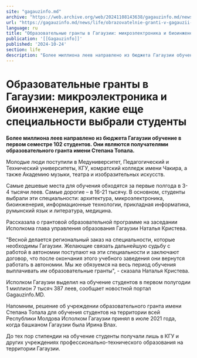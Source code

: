 ```yaml
---
site: "gagauzinfo.md"
archive: "https://web.archive.org/web/20241108143638/gagauzinfo.md/news/life/obrazovatelnie-granti-v-gagauzii-mikroelektronika-i-bioinzheneriya-kakie-esche-spetsialnosti-vibrali-studenti"
url: "https://gagauzinfo.md/news/life/obrazovatelnie-granti-v-gagauzii-mikroelektronika-i-bioinzheneriya-kakie-esche-spetsialnosti-vibrali-studenti"
language: ru
title: "Образовательные гранты в Гагаузии: микроэлектроника и биоинженерия, какие еще специальности выбрали студенты"
publication: '[[Gagauzinfo]]'
published: '2024-10-24'
section: life
description: "Более миллиона леев направлено из бюджета Гагаузии обучение в первом семестре 102 студентов. Они являются получателями образовательного гранта имени Степана Топала."
---
```


# Образовательные гранты в Гагаузии: микроэлектроника и биоинженерия, какие еще специальности выбрали студенты

**Более миллиона леев направлено из бюджета Гагаузии обучение в первом семестре 102 студентов. Они являются получателями образовательного гранта имени Степана Топала.**

Молодые люди поступили в Медуниверситет, Педагогический и Технический университеты, КГУ, комратский колледж имени Чакира, а также Академию музыки, театра и изобразительных искусств.

Самые дешевые места для обучения обходятся за первые полгода в 3-4 тысячи леев. Самые дорогие – в 16-21 тысячу. В основном, студенты выбрали эти специальности: архитектура, микроэлектроника, биоинженерия, информационные технологии, прикладная информатика, румынский язык и литература, медицина.

Рассказала о грантовой образовательной программе на заседании Исполкома глава управления образования Гагаузии Наталья Кристева.

"Весной делается региональный заказ на специальности, которые необходимы Гагаузии. Желающие связать дальнейшую судьбу с работой в автономии поступают на эти специальности и заключают договор, что после окончания этого учебного заведения они вернутся работать в автономии. Мы же обязуемся на весь период обучения выплачивать им образовательные гранты", - сказала Наталья Кристева.

Исполком Гагаузии выделил на обучение студентов в первом полугодии 1 миллион 7 тысяч 387 леев, сообщает новостной портал Gagauzinfo.MD.

Напомним, решение об учреждении образовательного гранта имени Степана Топала для обучения студентов на территории всей Республики Молдова Исполком Гагаузии принял в июле 2021 года, когда башканом Гагаузии была Ирина Влах.

До тех пор стипендии на обучение студенты получали лишь в КГУ и других учреждениях профессионально-технического образования на территории Гагаузии.